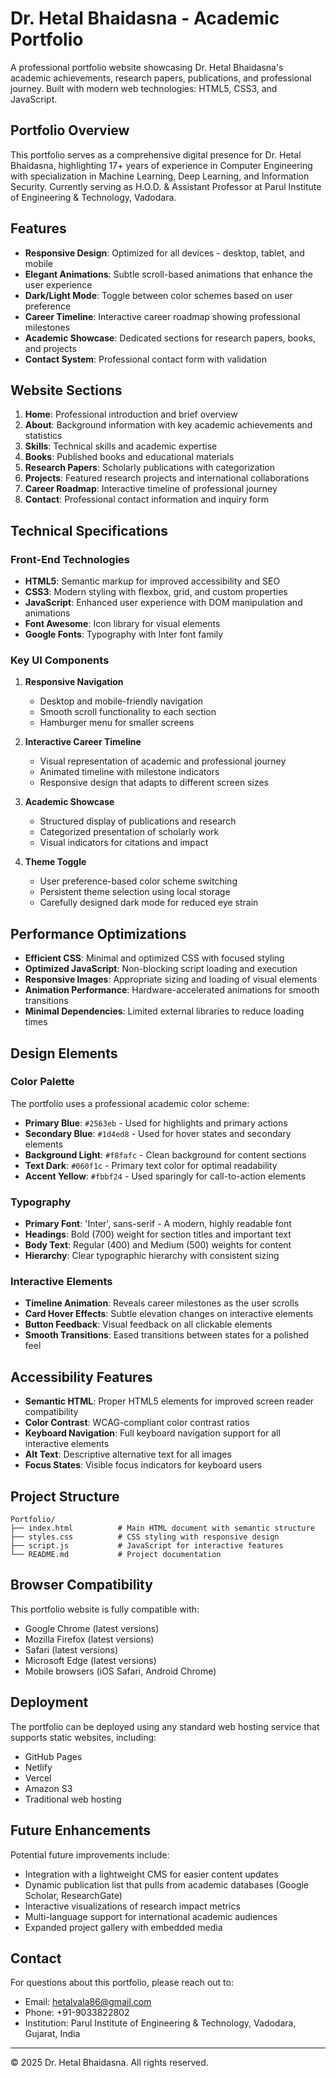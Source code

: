 # Dr. Hetal Bhaidasna - Academic Portfolio

A professional portfolio website showcasing Dr. Hetal Bhaidasna's academic achievements, research papers, publications, and professional journey. Built with modern web technologies: HTML5, CSS3, and JavaScript.

## Portfolio Overview

This portfolio serves as a comprehensive digital presence for Dr. Hetal Bhaidasna, highlighting 17+ years of experience in Computer Engineering with specialization in Machine Learning, Deep Learning, and Information Security. Currently serving as H.O.D. & Assistant Professor at Parul Institute of Engineering & Technology, Vadodara.

## Features

- **Responsive Design**: Optimized for all devices - desktop, tablet, and mobile
- **Elegant Animations**: Subtle scroll-based animations that enhance the user experience
- **Dark/Light Mode**: Toggle between color schemes based on user preference
- **Career Timeline**: Interactive career roadmap showing professional milestones
- **Academic Showcase**: Dedicated sections for research papers, books, and projects
- **Contact System**: Professional contact form with validation

## Website Sections

1. **Home**: Professional introduction and brief overview
2. **About**: Background information with key academic achievements and statistics
3. **Skills**: Technical skills and academic expertise
4. **Books**: Published books and educational materials
5. **Research Papers**: Scholarly publications with categorization
6. **Projects**: Featured research projects and international collaborations
7. **Career Roadmap**: Interactive timeline of professional journey
8. **Contact**: Professional contact information and inquiry form

## Technical Specifications

### Front-End Technologies

- **HTML5**: Semantic markup for improved accessibility and SEO
- **CSS3**: Modern styling with flexbox, grid, and custom properties
- **JavaScript**: Enhanced user experience with DOM manipulation and animations
- **Font Awesome**: Icon library for visual elements
- **Google Fonts**: Typography with Inter font family

### Key UI Components

1. **Responsive Navigation**
   - Desktop and mobile-friendly navigation
   - Smooth scroll functionality to each section
   - Hamburger menu for smaller screens

2. **Interactive Career Timeline**
   - Visual representation of academic and professional journey
   - Animated timeline with milestone indicators
   - Responsive design that adapts to different screen sizes

3. **Academic Showcase**
   - Structured display of publications and research
   - Categorized presentation of scholarly work
   - Visual indicators for citations and impact

4. **Theme Toggle**
   - User preference-based color scheme switching
   - Persistent theme selection using local storage
   - Carefully designed dark mode for reduced eye strain

## Performance Optimizations

- **Efficient CSS**: Minimal and optimized CSS with focused styling
- **Optimized JavaScript**: Non-blocking script loading and execution
- **Responsive Images**: Appropriate sizing and loading of visual elements
- **Animation Performance**: Hardware-accelerated animations for smooth transitions
- **Minimal Dependencies**: Limited external libraries to reduce loading times

## Design Elements

### Color Palette

The portfolio uses a professional academic color scheme:
- **Primary Blue**: `#2563eb` - Used for highlights and primary actions
- **Secondary Blue**: `#1d4ed8` - Used for hover states and secondary elements
- **Background Light**: `#f8fafc` - Clean background for content sections
- **Text Dark**: `#060f1c` - Primary text color for optimal readability
- **Accent Yellow**: `#fbbf24` - Used sparingly for call-to-action elements

### Typography

- **Primary Font**: 'Inter', sans-serif - A modern, highly readable font
- **Headings**: Bold (700) weight for section titles and important text
- **Body Text**: Regular (400) and Medium (500) weights for content
- **Hierarchy**: Clear typographic hierarchy with consistent sizing

### Interactive Elements

- **Timeline Animation**: Reveals career milestones as the user scrolls
- **Card Hover Effects**: Subtle elevation changes on interactive elements
- **Button Feedback**: Visual feedback on all clickable elements
- **Smooth Transitions**: Eased transitions between states for a polished feel

## Accessibility Features

- **Semantic HTML**: Proper HTML5 elements for improved screen reader compatibility
- **Color Contrast**: WCAG-compliant color contrast ratios
- **Keyboard Navigation**: Full keyboard navigation support for all interactive elements
- **Alt Text**: Descriptive alternative text for all images
- **Focus States**: Visible focus indicators for keyboard users

## Project Structure

```
Portfolio/
├── index.html          # Main HTML document with semantic structure
├── styles.css          # CSS styling with responsive design
├── script.js           # JavaScript for interactive features
└── README.md           # Project documentation
```

## Browser Compatibility

This portfolio website is fully compatible with:
- Google Chrome (latest versions)
- Mozilla Firefox (latest versions)
- Safari (latest versions)
- Microsoft Edge (latest versions)
- Mobile browsers (iOS Safari, Android Chrome)

## Deployment

The portfolio can be deployed using any standard web hosting service that supports static websites, including:
- GitHub Pages
- Netlify
- Vercel
- Amazon S3
- Traditional web hosting

## Future Enhancements

Potential future improvements include:
- Integration with a lightweight CMS for easier content updates
- Dynamic publication list that pulls from academic databases (Google Scholar, ResearchGate)
- Interactive visualizations of research impact metrics
- Multi-language support for international academic audiences
- Expanded project gallery with embedded media

## Contact

For questions about this portfolio, please reach out to:
- Email: hetalvala86@gmail.com
- Phone: +91-9033822802
- Institution: Parul Institute of Engineering & Technology, Vadodara, Gujarat, India

---

© 2025 Dr. Hetal Bhaidasna. All rights reserved.
